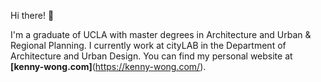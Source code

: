Hi there! 👋

I'm a graduate of UCLA with master degrees in Architecture and Urban & Regional Planning. I currently work at cityLAB in the Department of Architecture and Urban Design. You can find my personal website at **[kenny-wong.com]**(https://kenny-wong.com/).

<!--
**kennyhwong/kennyhwong** is a ✨ _special_ ✨ repository because its `README.md` (this file) appears on your GitHub profile.

Here are some ideas to get you started:

- 🔭 I’m currently working on ...
- 🌱 I’m currently learning ...
- 👯 I’m looking to collaborate on ...
- 🤔 I’m looking for help with ...
- 💬 Ask me about ...
- 📫 How to reach me: ...
- 😄 Pronouns: ...
- ⚡ Fun fact: ...
-->
